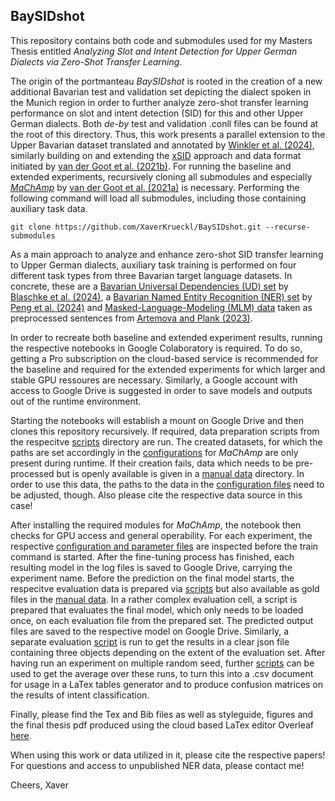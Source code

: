 ## BaySIDshot

This repository contains both code and submodules used for my Masters Thesis entitled _Analyzing Slot and Intent Detection for Upper German Dialects via Zero-Shot Transfer Learning_.

The origin of the portmanteau *BaySIDshot* is rooted in the creation of a new additional Bavarian test and validation set depicting the dialect spoken in the Munich region in order to further analyze zero-shot transfer learning performance on slot and intent detection (SID) for this and other Upper German dialects.
Both _de-by_ test and validation .conll files can be found at the root of this directory.
Thus, this work presents a parallel extension to the Upper Bavarian dataset translated and annotated by [Winkler et al. (2024)](https://aclanthology.org/2024.lrec-main.1297/), similarly building on and extending the [xSID](https://github.com/mainlp/xsid) approach and data format initiated by [van der Goot et al. (2021b)](https://aclanthology.org/2021.naacl-main.197/). 
For running the baseline and extended experiments, recursively cloning all submodules and especially [_MaChAmp_](https://github.com/machamp-nlp/machamp) by [van der Goot et al. (2021a)](https://aclanthology.org/2021.eacl-demos.22/) is necessary.
Performing the following command will load all submodules, including those containing auxiliary task data.
```
git clone https://github.com/XaverKrueckl/BaySIDshot.git --recurse-submodules
```
As a main approach to analyze and enhance zero-shot SID transfer learning to Upper German dialects, auxiliary task training is performed on four different task types from three Bavarian target language datasets.
In concrete, these are a [Bavarian Universal Dependencies (UD) set](https://github.com/UniversalDependencies/UD_Bavarian-MaiBaam) by [Blaschke et al. (2024)](https://aclanthology.org/2024.lrec-main.953/), a [Bavarian Named Entity Recognition (NER) set](https://github.com/mainlp/BarNER/tree/main/data/BarNER-final) by [Peng et al. (2024)](https://aclanthology.org/2024.lrec-main.1262/) and [Masked-Language-Modeling (MLM) data](https://github.com/mainlp/dialect-BLI/blob/main/labelled_data/bitext/bar/ann_1.csv) taken as preprocessed sentences from [Artemova and Plank (2023)](https://aclanthology.org/2023.nodalida-1.39/).

In order to recreate both baseline and extended experiment results, running the respective notebooks in Google Colaboratory is required.
To do so, getting a Pro subscription on the cloud-based service is recommended for the baseline and required for the extended experiments for which larger and stable GPU ressoures are necessary.
Similarly, a Google account with access to Google Drive is suggested in order to save models and outputs out of the runtime environment.

Starting the notebooks will establish a mount on Google Drive and then clones this repository recursively.
If required, data preparation scripts from the respecitve [scripts](https://github.com/XaverKrueckl/BaySIDshot/tree/main/scripts) directory are run.
The created datasets, for which the paths are set accordingly in the [configurations](https://github.com/XaverKrueckl/BaySIDshot/tree/main/configs) for _MaChAmp_ are only present during runtime.
If their creation fails, data which needs to be pre-processed but is openly available is given in a [manual data](https://github.com/XaverKrueckl/BaySIDshot/tree/main/manual_data) directory.
In order to use this data, the paths to the data in the [configuration files](https://github.com/XaverKrueckl/BaySIDshot/tree/main/configs) need to be adjusted, though. Also please cite the respective data source in this case!

After installing the required modules for _MaChAmp_, the notebook then checks for GPU access and general operability.
For each experiment, the respective [configuration and parameter files](https://github.com/XaverKrueckl/BaySIDshot/tree/main/configs) are inspected before the train command is started.
After the fine-tuning process has finished, each resulting model in the log files is saved to Google Drive, carrying the experiment name.
Before the prediction on the final model starts, the respecitve evaluation data is prepared via [scripts](https://github.com/XaverKrueckl/BaySIDshot/tree/main/scripts) but also available as gold files in the [manual data](https://github.com/XaverKrueckl/BaySIDshot/tree/main/manual_data).
In a rather complex evaluation cell, a script is prepared that evaluates the final model, which only needs to be loaded once, on each evaluation file from the prepared set. 
The predicted output files are saved to the respective model on Google Drive.
Similarly, a separate evaluation [script](https://github.com/XaverKrueckl/BaySIDshot/tree/main/scripts) is run to get the results in a clear json file containing three objects depending on the extent of the evaluation set.
After having run an experiment on multiple random seed, further [scripts](https://github.com/XaverKrueckl/BaySIDshot/tree/main/scripts) can be used to get the average over these runs, to turn this into a .csv document for usage in a LaTex tables generator and to produce confusion matrices on the results of intent classification.

Finally, please find the Tex and Bib files as well as styleguide, figures and the final thesis pdf produced using the cloud based LaTex editor Overleaf [here](https://github.com/XaverKrueckl/BaySIDshot/tree/main/thesis).

When using this work or data utilized in it, please cite the respective papers!
For questions and access to unpublished NER data, please contact me!

Cheers,
Xaver
